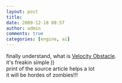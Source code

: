 ```yaml
---
layout: post
title:
date: 2009-12-18 08:57
author: admin
comments: true
categories: [engine, ai]
---
```

finally understand, what is <a href="http://www.cs.rpi.edu/~sakella/rmp03/presentations/Motion_Planning_in_Dynamic_Environments_using_Velocity_Obstacles.pdf">Velocity Obstacle</a>.<br />it's freakin simple )) <br />  print of the source article helps a lot  <br />  it will be hordes of zombies!!!  <br />
